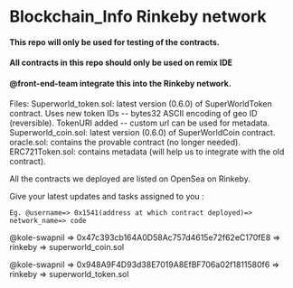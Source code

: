 # Blockchain_Info Rinkeby network
#### This repo will only be used for testing of the contracts.
#### All contracts in this repo should only be used on remix IDE
#### @front-end-team integrate this into the Rinkeby network.

Files:
Superworld_token.sol: latest version (0.6.0) of SuperWorldToken contract. Uses new token IDs -- bytes32 ASCII encoding of geo ID (reversible). TokenURI added -- custom url can be used for metadata.
Superworld_coin.sol: latest version (0.6.0) of SuperWorldCoin contract.
oracle.sol: contains the provable contract (no longer needed).
ERC721Token.sol: contains metadata (will help us to integrate with the old contract).

All the contracts we deployed are listed on OpenSea on Rinkeby.


Give your latest updates and tasks assigned to you : 
```
Eg. @username=> 0x1541(address at which contract deployed)=> network_name=> code
```


@kole-swapnil => 0x47c393cb164A0D58Ac757d4615e72f62eC170fE8 => rinkeby => superworld_coin.sol

@kole-swapnil => 0x948A9F4D93d38E7019A8EfBF706a02f1811580f6 => rinkeby => superworld_token.sol
